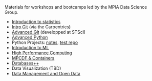Materials for workshops and bootcamps led by the MPIA Data Science Group.

- [Introduction to statistics](files/Intro-to-Stats)
- [Intro Git](https://swcarpentry.github.io/git-novice/) (via the Carpentries)
- [Advanced Git](https://ivastar.github.io/advanced-git/) (developped at STScI)
- [Advanced Python](files/advanced-python-solutions.ipynb)
- Python Projects: [notes](files/python_projects.ipynb), [test repo](https://github.com/ivastar/structrure_test_repo)
- [Introduction to ML](files/ml-intro)
- [High Performance Computing](https://github.com/TheSkyentist/HPCWorkshop)
- [MPCDF & Containers](files/MPCDF)
- [Databases++](files/databases.md)
- Data Visualization (TBD)
- [Data Management and Open Data](files/open-data/open_data.md)
